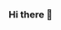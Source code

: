 ### Hi there 👋

<!--
**ASmallBean/ASmallBean** is a ✨ _special_ ✨ repository because its `README.md` (this file) appears on your GitHub profile.

Here are some ideas to get you started:

- 🔭 I’m currently working on Agora.io
- 🌱 I’m currently learning go, kubernetes, helm
- 👯 I’m looking to collaborate on best practices
- 🤔 I’m looking for help with nothing
- 💬 Ask me about react, typescript
- 📫 How to reach me: monkeydreamgo@gmail.com
- 😄 Pronouns: ...
- ⚡ Fun fact: ...
- 🤪 Some Note: [asmallbean.github.io](https://asmallbean.github.io)

### Languages over Last 30 Days

<img src="https://wakatime.com/share/@Claus/e2cb9e82-c382-4897-a036-35b7638b4045.svg">

### Coding Activity over Last 30 Days

<img src="https://wakatime.com/share/@Claus/9fed9f97-eebb-4e2e-93f6-a4080cb2cacd.svg">
